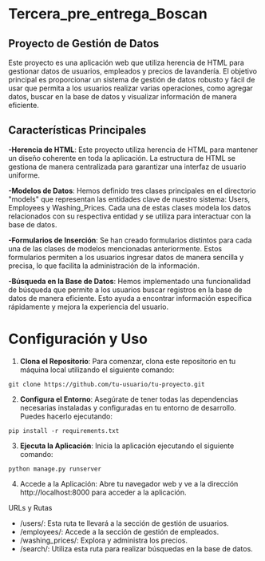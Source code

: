 # Tercera_pre_entrega_Boscan

## **Proyecto de Gestión de Datos**
Este proyecto es una aplicación web que utiliza herencia de HTML para gestionar datos de usuarios, empleados y precios de lavandería. El objetivo principal es proporcionar un sistema de gestión de datos robusto y fácil de usar que permita a los usuarios realizar varias operaciones, como agregar datos, buscar en la base de datos y visualizar información de manera eficiente.

## **Características Principales**
**-Herencia de HTML**: Este proyecto utiliza herencia de HTML para mantener un 
diseño coherente en toda la aplicación. La estructura de HTML se gestiona de manera centralizada para garantizar una interfaz de usuario uniforme.

**-Modelos de Datos**: Hemos definido tres clases principales en el directorio "models" que representan las entidades clave de nuestro sistema: Users, Employees y Washing_Prices. Cada una de estas clases modela los datos relacionados con su respectiva entidad y se utiliza para interactuar con la base de datos.

**-Formularios de Inserción**: Se han creado formularios distintos para cada una de las clases de modelos mencionadas anteriormente. Estos formularios permiten a los usuarios ingresar datos de manera sencilla y precisa, lo que facilita la administración de la información.

**-Búsqueda en la Base de Datos**: Hemos implementado una funcionalidad de búsqueda que permite a los usuarios buscar registros en la base de datos de manera eficiente. Esto ayuda a encontrar información específica rápidamente y mejora la experiencia del usuario.

# Configuración y Uso



1.   **Clona el Repositorio**: Para comenzar, clona este repositorio en tu máquina local utilizando el siguiente comando:


```
git clone https://github.com/tu-usuario/tu-proyecto.git

```


2.   **Configura el Entorno**: Asegúrate de tener todas las dependencias necesarias instaladas y configuradas en tu entorno de desarrollo. Puedes hacerlo ejecutando:



```
pip install -r requirements.txt

```



3.   **Ejecuta la Aplicación**: Inicia la aplicación ejecutando el siguiente comando:


```
python manage.py runserver

```



4.   Accede a la Aplicación: Abre tu navegador web y ve a la dirección http://localhost:8000 para acceder a la aplicación.


URLs y Rutas


*   /users/: Esta ruta te llevará a la sección de gestión de usuarios.
*   /employees/: Accede a la sección de gestión de empleados.
*   /washing_prices/: Explora y administra los precios.
*   /search/: Utiliza esta ruta para realizar búsquedas en la base de datos.
